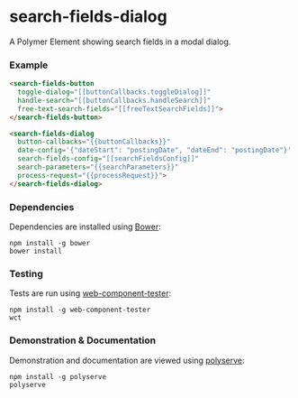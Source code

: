 # search-fields-dialog

A Polymer Element showing search fields in a modal dialog.

### Example
```html
<search-fields-button
  toggle-dialog="[[buttonCallbacks.toggleDialog]]"
  handle-search="[[buttonCallbacks.handleSearch]]"
  free-text-search-fields="[[freeTextSearchFields]]">
</search-fields-button>

<search-fields-dialog
  button-callbacks="{{buttonCallbacks}}"
  date-config='{"dateStart": "postingDate", "dateEnd": "postingDate"}'
  search-fields-config="[[searchFieldsConfig]]"
  search-parameters="{{searchParameters}}"
  process-request="{{processRequest}}">
</search-fields-dialog>
```

### Dependencies

Dependencies are installed using [Bower](http://bower.io/):

    npm install -g bower
    bower install

### Testing

Tests are run using [web-component-tester](https://github.com/Polymer/web-component-tester):

    npm install -g web-component-tester
    wct

### Demonstration & Documentation

Demonstration and documentation are viewed using [polyserve](https://github.com/PolymerLabs/polyserve):

    npm install -g polyserve
    polyserve

